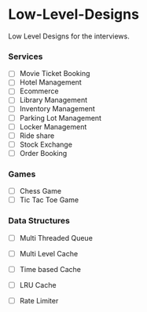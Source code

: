 # Low-Level-Designs
Low Level Designs for the interviews.

### Services

- [ ] Movie Ticket Booking
- [ ] Hotel Management
- [ ] Ecommerce
- [ ] Library Management 
- [ ] Inventory Management
- [ ] Parking Lot Management
- [ ] Locker Management
- [ ] Ride share
- [ ] Stock Exchange
- [ ] Order Booking

### Games

- [ ] Chess Game
- [ ] Tic Tac Toe Game

### Data Structures
- [ ] Multi Threaded Queue
- [ ] Multi Level Cache
- [ ] Time based Cache
- [ ] LRU Cache
- [ ] Rate Limiter


